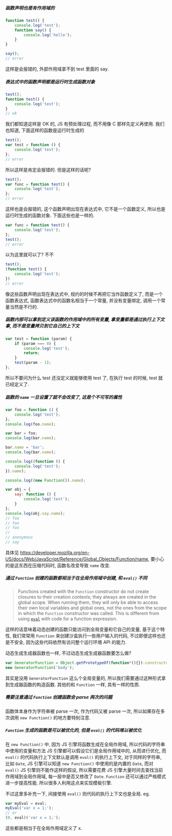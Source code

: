 ##### 函数声明也是有作用域的

```javascript
function test() {
	console.log('test');
	function say() {
		console.log('hello');
	}
}

say();
// error
```

这样是会报错的, 外部作用域拿不到 test 里面的 say.



##### 表达式中的函数声明都是运行时生成函数对象

```javascript
test();
function test() {
	console.log('test');
}
// ok
```

我们都知道这样是 OK 的, JS 有预处理过程, 而不用像 C 那样先定义再使用. 我们也知道, 下面这样的函数是运行时生成的

```javascript
test();
var test = function () {
	console.log('test');
};
// error
```

所以这样是肯定会报错的. 但是这样的话呢?

```javascript
test();
var func = function test() {
	console.log('test');
};
// error
```

这样也是会报错的, 这个函数声明出现在表达式中, 它不是一个函数定义, 所以也是运行时生成的函数对象. 下面这些也是一样的.

```javascript
var func = function test() {
	console.log('test');
};
test();
// error
```

以为这里就可以了? 不不

```javascript
test();
(function test() {
	console.log('test');
})
// error
```

像这些函数声明出现在表达式中, 规约的时候不再把它当作函数定义了, 而是一个函数表达式, 函数表达式中的函数名相当于一个常量, 并没有变量绑定, 调用一个常量当然是不行的.



##### 函数内部可以拿到定义该函数的作用域中的所有变量, 拿变量都是通过执行上下文拿, 而不是变量拷贝到它自己的上下文 

```javascript
var test = function (param) {
	if (param === 0) {
		console.log('test');
		return;
	}
	test(param - 1);
};
```

所以不要问为什么 test 还没定义就能够使用 test 了, 在执行 test 的时候, test 就已经定义了.



##### 函数的 `name` 一旦设置了就不会改变了, 这是个不可写的属性

```javascript
var foo = function () {
	console.log('test');
};
console.log(foo.name);

var bar = foo;
console.log(bar.name);

bar.name = 'bar';
console.log(bar.name);

console.log((function () {
	console.log('test');
}).name);

console.log((new Function()).name);

var obj = {
	say: function () {
		console.log('test');
	}
};
console.log(obj.say.name);
// foo
// foo
// foo
//
// anonymous
// say
```

具体见 https://developer.mozilla.org/en-US/docs/Web/JavaScript/Reference/Global_Objects/Function/name, 要小心的是这东西在压缩代码时, 函数名改变导致 `name` 改变.



##### 通过 `Function` 创建的函数都相当于在全局作用域中创建, 和 `eval()` 不同

> Functions created with the `Function` constructor do not create closures to their creation contexts; they always are created in the global scope. When running them, they will only be able to access their own local variables and global ones, not the ones from the scope in which the `Function` constructor was called. This is different from using [`eval`](https://developer.mozilla.org/en-US/docs/Web/JavaScript/Reference/eval) with code for a function expression. 

这样的话意味着动态创建的函数只能访问到全局变量和它自己的变量, 基于这个特性, 我们常常用 `Function` 来创建沙盒执行一些用户输入的代码, 不过即便这样也还是不安全, 因为这些代码依然有访问整个运行环境 API 的能力.

动态生成生成器函数也一样, 不过动态生成生成器函数要怎么做?

```javascript
var GeneratorFunction = Object.getPrototypeOf(function*(){}).constructor;
new GeneratorFunction('body');
```

其实是没用 `GeneratorFunction` 这么个全局变量的, 所以我们需要通过这种形式拿到生成器函数的构造函数. 其他的和 `Function` 一样, 具有一样的性质.



##### 需要注意通过 `Function` 创建函数会 parse 两次的问题

函数体本身作为字符串被 parse 一次, 作为代码又被 parse 一次, 所以如果存在多次调用 `new Function()` 的地方要特别注意. 



##### `Function` 生成的函数是可以被优化的, 但是 `eval()` 的代码难以被优化

在 `new Function()` 中, 因为 JS 引擎将函数生成在全局作用域, 所以代码的字符串中使用的变量和方法 JS 引擎都可以假设它们是全局作用域中的, 从而进行优化, 而 `eval()` 的代码执行上下文默认是调用 `eval()` 的执行上下文, 对于同样的字符串, 比如 `Date`, JS 引擎可以知道 `new Function()` 中使用的是内置的 `Date`, 而对 `eval()` JS 引擎则不能作这样的假设, 所以需要花费 JS 引擎大量时间去查找当前作用域到全局作用域, 每一层中是否又修改了 `Date`. `Function` 还可以通过严格模式进一步提高性能. 所以很多人利用这点来实现模板引擎.

不过这里多补充一下, 间接使用 `eval()` 则代码的执行上下文也是全局. eg.

```javascript
var myEval = eval;
myEval('var x = 1;');
// or
(0, eval)('var x = 1;');
```

这些都是相当于在全局作用域定义了 x.